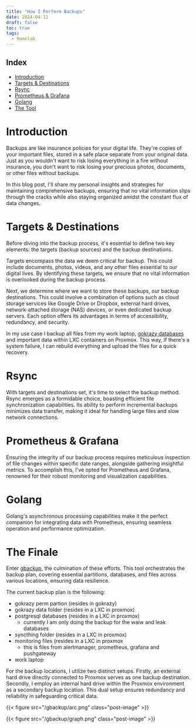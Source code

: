 ```yaml
---
title: "How I Perform Backups"
date: 2024-04-12
draft: false
toc: true
tags:
  - Homelab
---
```


## Index

- [Introduction](#introduction)
- [Targets & Destinations](#targets-&-destinations)
- [Rsync](#rsync)
- [Prometheus & Grafana](#prometheus-&-grafana)
- [Golang](#golang)
- [The Tool](#the-tool)


# Introduction

Backups are like insurance policies for your digital life. They're copies of your important files, stored in a safe place separate from your original data. Just as you wouldn't want to risk losing everything in a fire without insurance, you don't want to risk losing your precious photos, documents, or other files without backups.

In this blog post, I'll share my personal insights and strategies for maintaining comprehensive backups, ensuring that no vital information slips through the cracks while also staying organized amidst the constant flux of data changes.


# Targets & Destinations

Before diving into the backup process, it's essential to define two key elements: the targets (backup sources) and the backup destinations.

Targets encompass the data we deem critical for backup. This could include documents, photos, videos, and any other files essential to our digital lives. By identifying these targets, we ensure that no vital information is overlooked during the backup process.

Next, we determine where we want to store these backups, our backup destinations. This could involve a combination of options such as cloud storage services like Google Drive or Dropbox, external hard drives, network-attached storage (NAS) devices, or even dedicated backup servers. Each option offers its advantages in terms of accessibility, redundancy, and security.

In my use case I backup all files from my work laptop, [gokrazy databases](https://github.com/gokrazy/gokrazy) and important data within LXC containers on Proxmox. This way, if there's a system failure, I can rebuild everything and upload the files for a quick recovery.


# Rsync

With targets and destinations set, it's time to select the backup method. Rsync emerges as a formidable choice, boasting efficient file synchronization capabilities. Its ability to perform incremental backups minimizes data transfer, making it ideal for handling large files and slow network connections.

# Prometheus & Grafana

Ensuring the integrity of our backup process requires meticulous inspection of file changes within specific date ranges, alongside gathering insightful metrics. To accomplish this, I've opted for Prometheus and Grafana, renowned for their robust monitoring and visualization capabilities.


# Golang

Golang's asynchronous processing capabilities make it the perfect companion for integrating data with Prometheus, ensuring seamless operation and performance optimization.


# The Finale

Enter [gbackup](https://github.com/BrunoTeixeira1996/gbackup), the culmination of these efforts. This tool orchestrates the backup plan, covering essential partitions, databases, and files across various locations, ensuring data resilience. 

The current backup plan is the following:

- gokrazy perm partion (resides in gokrazy)
- gokrazy data folder (resides in a LXC in proxmox)
- postgresql databases (resides in a LXC in proxmox)
  - currently I am only doing the backup for the waiw and leak databases
- syncthing folder (resides in a LXC in proxmox)
- monitoring files (resides in a LXC in proxmox
  - this is files from alertmanager, prometheus, grafana and pushgateway
- work laptop

For the backup locations, I utilize two distinct setups. Firstly, an external hard drive directly connected to Proxmox serves as one backup destination. Secondly, I employ an internal hard drive within the Proxmox environment as a secondary backup location. This dual setup ensures redundancy and reliability in safeguarding critical data.

{{< figure src="/gbackup/arc.png" class="post-image" >}}

{{< figure src="/gbackup/graph.png" class="post-image" >}}